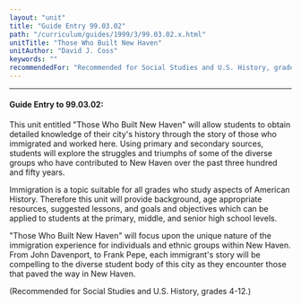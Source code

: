 ```yaml
---
layout: "unit"
title: "Guide Entry 99.03.02"
path: "/curriculum/guides/1999/3/99.03.02.x.html"
unitTitle: "Those Who Built New Haven"
unitAuthor: "David J. Coss"
keywords: ""
recommendedFor: "Recommended for Social Studies and U.S. History, grades 4-12."
---
```

<body>
<hr/>
<h4>
Guide Entry to 99.03.02:
</h4>
This unit entitled "Those Who Built New Haven" will allow students to obtain detailed knowledge of their city's history through the story of those who immigrated and worked here.  Using primary and secondary sources, students will explore the struggles and triumphs of some of the diverse groups who have contributed to New Haven over the past three hundred and fifty years.
<p>
Immigration is a topic suitable for all grades who study aspects of American History. Therefore this unit will provide background, age appropriate resources, suggested lessons, and goals and objectives which can be applied to students at the primary, middle, and senior high school levels.
</p>
<p>
"Those Who Built New Haven" will focus upon the unique nature of the immigration experience for individuals and ethnic groups within New Haven.  From John Davenport, to Frank Pepe, each immigrant's story will be compelling to the diverse student body of this city as they encounter those that paved the way in New Haven.
</p>
<p>
(Recommended for Social Studies and U.S. History, grades 4-12.)
</p>
</body>
